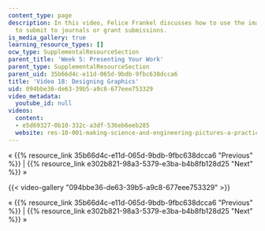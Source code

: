```yaml
---
content_type: page
description: In this video, Felice Frankel discusses how to use the images you made
  to submit to journals or grant submissions.
is_media_gallery: true
learning_resource_types: []
ocw_type: SupplementalResourceSection
parent_title: 'Week 5: Presenting Your Work'
parent_type: SupplementalResourceSection
parent_uid: 35b66d4c-e11d-065d-9bdb-9fbc638dcca6
title: 'Video 18: Designing Graphics'
uid: 094bbe36-de63-39b5-a9c8-677eee753329
video_metadata:
  youtube_id: null
videos:
  content:
  - e5d69327-0b10-332c-a3df-536eb6eeb285
  website: res-10-001-making-science-and-engineering-pictures-a-practical-guide-to-presenting-your-work-spring-2016
---
```


« {{% resource_link 35b66d4c-e11d-065d-9bdb-9fbc638dcca6 "Previous" %}} | {{% resource_link e302b821-98a3-5379-e3ba-b4b8fb128d25 "Next" %}} »

{{< video-gallery "094bbe36-de63-39b5-a9c8-677eee753329" >}}


« {{% resource_link 35b66d4c-e11d-065d-9bdb-9fbc638dcca6 "Previous" %}} | {{% resource_link e302b821-98a3-5379-e3ba-b4b8fb128d25 "Next" %}} »